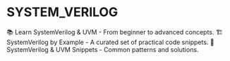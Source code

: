 # SYSTEM_VERILOG
📚 Learn SystemVerilog &amp; UVM - From beginner to advanced concepts.  🏗️ SystemVerilog by Example - A curated set of practical code snippets.  🎯 SystemVerilog &amp; UVM Snippets - Common patterns and solutions.
